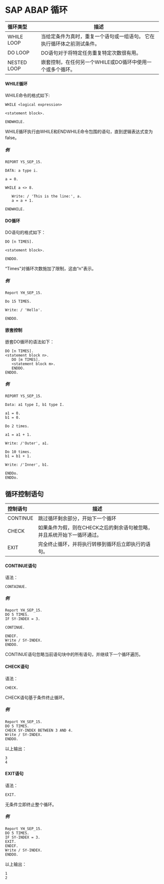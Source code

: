 SAP ABAP 循环
==========
|循环类型|描述|
|:--|----|
|WHILE LOOP|当给定条件为真时，重复一个语句或一组语句。 它在执行循环体之前测试条件。|
|DO LOOP|DO语句对于将特定任务重复特定次数很有用。|
|NESTED LOOP|嵌套控制，在任何另一个WHILE或DO循环中使用一个或多个循环。|

#### WHILE循环
WHILE命令的格式如下:
```abap
WHILE <logical expression>  

<statement block>. 
    
ENDWHILE.
```
WHILE循环执行由WHILE和ENDWHILE命令包围的语句，直到逻辑表达式变为false。
##### 例
```abap
REPORT YS_SEP_15.
  
DATA: a type i. 
 
a = 0.
  
WHILE a <> 8.
  
   Write: / 'This is the line:', a.  
   a = a + 1.
   
ENDWHILE.
```

#### DO循环
DO语句的格式如下：
```abap
DO [n TIMES]. 
 
<statement block>.
  
ENDDO.
```
“Times"对循环次数施加了限制，这由“n"表示。

##### 例
```abap
Report YH_SEP_15.
  
Do 15 TIMES. 
 
Write: / 'Hello'.
  
ENDDO.
```

#### 嵌套控制
嵌套DO循环的语法如下：
```abap
DO [n TIMES]. 
<statement block n>. 
   DO [m TIMES]. 
   <statement block m>. 
   ENDDO. 
ENDDO.
```

##### 例
```abap
REPORT YS_SEP_15.
  
Data: a1 type I, b1 type I.
  
a1 = 0.  
b1 = 0.
  
Do 2 times.
  
a1 = a1 + 1.
  
Write: /'Outer', a1.
  
Do 10 times.  
b1 = b1 + 1.
  
Write: /'Inner', b1.
  
ENDDo. 
ENDDo.
```

## 循环控制语句
|控制语句|描述|
|:--|----|
|CONTINUE|跳过循环剩余部分，开始下一个循环|
|CHECK|如果条件为假，则在CHECK之后的剩余语句被忽略，并且系统开始下一循环通过。|
|EXIT|完全终止循环，并将执行转移到循环后立即执行的语句。|

#### CONTINUE语句
语法：
```abap
CONTAINUE.
```

##### 例
```abap
Report YH_SEP_15.  
DO 5 TIMES.  
IF SY-INDEX = 3.
  
CONTINUE.
  
ENDIF.
Write / SY-INDEX.  
ENDDO.
```
CONTINUE语句忽略当前语句块中的所有语句，并继续下一个循环遍历。

#### CHECK语句
语法：
```abap
CHECK.
```
CHECK语句基于条件终止循环。

##### 例
```abap
Report YH_SEP_15.  
DO 5 TIMES.  
CHECK SY-INDEX BETWEEN 3 AND 4.  
Write / SY-INDEX.  
ENDDO.
```
以上输出：
```
3
4
```

#### EXIT语句
语法：
```
EXIT.
``` 
无条件立即终止整个循环。

##### 例
```
Report YH_SEP_15.  
DO 5 TIMES.  
IF SY-INDEX = 3.  
EXIT.  
ENDIF.  
Write / SY-INDEX.  
ENDDO.
```
以上输出：
```
1
2
```